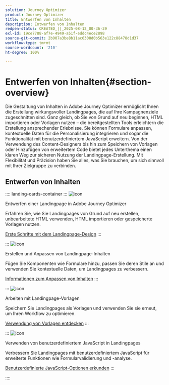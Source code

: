 ```yaml
---
solution: Journey Optimizer
product: Journey Optimizer
title: Entwerfen von Inhalten
description: Entwerfen von Inhalten
redpen-status: CREATED_||_2025-08-12_00-36-39
exl-id: 19ce7788-af7e-4949-a51f-eddc4ece2898
source-git-commit: 2b907a3be8b11ac6308d0b563e122c88478d1d37
workflow-type: tm+mt
source-wordcount: '210'
ht-degree: 100%

---
```


# Entwerfen von Inhalten{#section-overview}

Die Gestaltung von Inhalten in Adobe Journey Optimizer ermöglicht Ihnen die Erstellung wirkungsvoller Landingpages, die auf Ihre Kampagnenziele zugeschnitten sind. Ganz gleich, ob Sie von Grund auf neu beginnen, HTML importieren oder Vorlagen nutzen – die bereitgestellten Tools erleichtern die Erstellung ansprechender Erlebnisse. Sie können Formulare anpassen, kontextuelle Daten für die Personalisierung integrieren und sogar die Funktionalität mit benutzerdefiniertem JavaScript erweitern. Von der Verwendung des Content-Designers bis hin zum Speichern von Vorlagen oder Hinzufügen von erweitertem Code bietet jedes Unterthema einen klaren Weg zur sicheren Nutzung der Landingpage-Erstellung. Mit Flexibilität und Präzision haben Sie alles, was Sie brauchen, um sich sinnvoll mit Ihrer Zielgruppe zu verbinden.

## Entwerfen von Inhalten

:::: landing-cards-container
:::
![icon](https://cdn.experienceleague.adobe.com/icons/circle-play.svg)

Entwerfen einer Landingpage in Adobe Journey Optimizer

Erfahren Sie, wie Sie Landingpages von Grund auf neu erstellen, unbearbeitete HTML verwenden, HTML importieren oder gespeicherte Vorlagen nutzen.

[Erste Schritte mit dem Landingpage-Design](../using/landing-pages/design-lp.md)
:::

:::
![icon](https://cdn.experienceleague.adobe.com/icons/puzzle-piece.svg)

Erstellen und Anpassen von Landingpage-Inhalten

Fügen Sie Komponenten wie Formulare hinzu, passen Sie deren Stile an und verwenden Sie kontextuelle Daten, um Landingpages zu verbessern.

[Informationen zum Anpassen von Inhalten](../using/landing-pages/lp-content.md)
:::

:::
![icon](https://cdn.experienceleague.adobe.com/icons/list-check.svg)

Arbeiten mit Landingpage-Vorlagen

Speichern Sie Landingpages als Vorlagen und verwenden Sie sie erneut, um Ihren Workflow zu optimieren.

[Verwendung von Vorlagen entdecken](../using/landing-pages/lp-templates.md)
:::

:::
![icon](https://cdn.experienceleague.adobe.com/icons/code-branch.svg)

Verwenden von benutzerdefiniertem JavaScript in Landingpages

Verbessern Sie Landingpages mit benutzerdefiniertem JavaScript für erweiterte Funktionen wie Formularvalidierung und -analyse.

[Benutzerdefinierte JavaScript-Optionen erkunden](../using/landing-pages/lp-custom-js.md)
:::

::::

